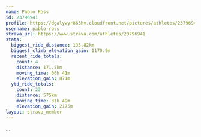 ```yaml
---
name: Pablo Ross
id: 23796941
profile: https://dgalywyr863hv.cloudfront.net/pictures/athletes/23796941/14615399/1/large.jpg
username: pablo-ross
strava_url: https://www.strava.com/athletes/23796941
stats:
  biggest_ride_distance: 193.82km
  biggest_climb_elevation_gain: 1170.9m
  recent_ride_totals:
    count: 4
    distance: 171.5km
    moving_time: 06h 41m
    elevation_gain: 871m
  ytd_ride_totals:
    count: 23
    distance: 575km
    moving_time: 31h 49m
    elevation_gain: 2175m
layout: strava_member
--- 
```

...
